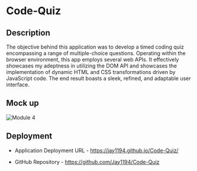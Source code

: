 # Code-Quiz

## Description
The objective behind this application was to develop a timed coding quiz encompassing a range of multiple-choice questions. 
Operating within the browser environment, this app employs several web APIs. It effectively showcases my adeptness in utilizing
the DOM API and showcases the implementation of dynamic HTML and CSS transformations driven by JavaScript code. The end result 
boasts a sleek, refined, and adaptable user interface.

## Mock up 

![Module 4](https://github.com/Jay1194/code-quiz/assets/105843570/cc0736db-5478-4c0b-908c-bf837e4c6cd5)

## Deployment

* Application Deployment URL - https://jay1194.github.io/Code-Quiz/

* GitHub Repository - https://github.com/Jay1194/Code-Quiz
